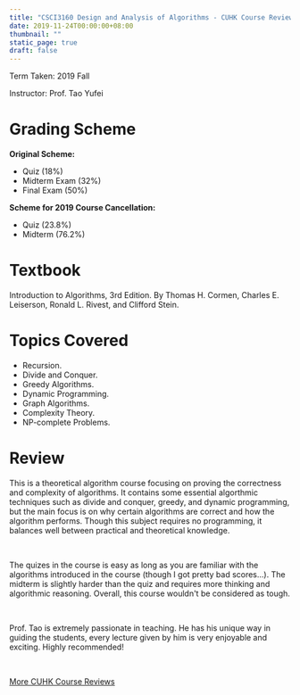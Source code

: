 ```yaml
---
title: "CSCI3160 Design and Analysis of Algorithms - CUHK Course Review"
date: 2019-11-24T00:00:00+08:00
thumbnail: ""
static_page: true
draft: false
---
```


Term Taken: 2019 Fall

Instructor: Prof. Tao Yufei

# Grading Scheme
**Original Scheme:**

* Quiz (18%)
* Midterm Exam (32%)
* Final Exam (50%)

**Scheme for 2019 Course Cancellation:**

* Quiz (23.8%)
* Midterm (76.2%)


# Textbook
Introduction to Algorithms, 3rd Edition. By Thomas H. Cormen, Charles E. Leiserson, Ronald L. Rivest, and Clifford Stein.

# Topics Covered
* Recursion.
* Divide and Conquer.
* Greedy Algorithms.
* Dynamic Programming.
* Graph Algorithms.
* Complexity Theory.
* NP-complete Problems.

# Review

This is a theoretical algorithm course focusing on proving the correctness and complexity of algorithms. It contains some essential algorthmic techniques such as divide and conquer, greedy, and dynamic programming, but the main focus is on why certain algorithms are correct and how the algorithm performs. Though this subject requires no programming, it balances well between practical and theoretical knowledge.

<br />

The quizes in the course is easy as long as you are familiar with the algorithms introduced in the course (though I got pretty bad scores...). The midterm is slightly harder than the quiz and requires more thinking and algorithmic reasoning. Overall, this course wouldn't be considered as tough.

<br />

Prof. Tao is extremely passionate in teaching. He has his unique way in guiding the students, every lecture given by him is very enjoyable and exciting. Highly recommended!

<br />

[More CUHK Course Reviews](/course-review)
